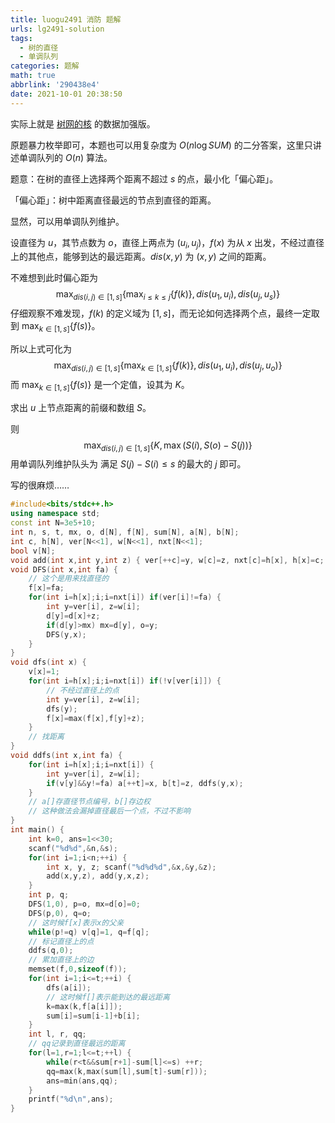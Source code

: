 ```yaml
---
title: luogu2491 消防 题解
urls: lg2491-solution
tags:
  - 树的直径
  - 单调队列
categories: 题解
math: true
abbrlink: '290438e4'
date: 2021-10-01 20:38:50
---
```


实际上就是 [树网的核](https://www.luogu.com.cn/problem/P1099) 的数据加强版。

<!--more-->

原题暴力枚举即可，本题也可以用复杂度为 $O(n\log SUM)$ 的二分答案，这里只讲述单调队列的 $O(n)$ 算法。

题意：在树的直径上选择两个距离不超过 $s$ 的点，最小化「偏心距」。

「偏心距」：树中距离直径最远的节点到直径的距离。

显然，可以用单调队列维护。

设直径为 $u$，其节点数为 $o$，直径上两点为 $(u_i,u_j)$，$f(x)$ 为从 $x$ 出发，不经过直径上的其他点，能够到达的最远距离。$dis(x,y)$ 为 $(x,y)$ 之间的距离。

不难想到此时偏心距为
$$
\max_{dis(i,j)\in [1,s]} {\{\max_{i \le k \le j} { \{ f(k) \},dis(u_1,u_i),dis(u_j,u_s) \} } }
$$
仔细观察不难发现，$f(k)$ 的定义域为 $[1,s]$，而无论如何选择两个点，最终一定取到 $\max_{k \in [1,s]} { \{f(s)\} }$。

所以上式可化为
$$
\max_{dis(i,j) \in [1,s]} { \{ \max_{k \in [1,s]}{\{ f(k) \}},dis(u_1,u_i),dis(u_j,u_o) \} }
$$
而 $\max_{k \in [1,s]} { \{f(s)\} }$ 是一个定值，设其为 $K$。

求出 $u$ 上节点距离的前缀和数组 $S$。

则
$$
\max_{dis(i,j) \in [1,s]}{ \{ K, \max ( S(i),S(o)-S(j) )  \} }
$$
用单调队列维护队头为 满足 $S(j)-S(i) \le s$ 的最大的  $j$ 即可。

写的很麻烦……

```cpp
#include<bits/stdc++.h>
using namespace std;
const int N=3e5+10;
int n, s, t, mx, o, d[N], f[N], sum[N], a[N], b[N];
int c, h[N], ver[N<<1], w[N<<1], nxt[N<<1];
bool v[N];
void add(int x,int y,int z) { ver[++c]=y, w[c]=z, nxt[c]=h[x], h[x]=c; }
void DFS(int x,int fa) {
    // 这个是用来找直径的
	f[x]=fa;
    for(int i=h[x];i;i=nxt[i]) if(ver[i]!=fa) {
        int y=ver[i], z=w[i];
		d[y]=d[x]+z;
        if(d[y]>mx) mx=d[y], o=y;
        DFS(y,x);
    }
}
void dfs(int x) {
    v[x]=1;
    for(int i=h[x];i;i=nxt[i]) if(!v[ver[i]]) {
        // 不经过直径上的点
        int y=ver[i], z=w[i];
        dfs(y);
        f[x]=max(f[x],f[y]+z);
    }
    // 找距离
}
void ddfs(int x,int fa) {
	for(int i=h[x];i;i=nxt[i]) {
		int y=ver[i], z=w[i];
		if(v[y]&&y!=fa) a[++t]=x, b[t]=z, ddfs(y,x);
	}
    // a[]存直径节点编号，b[]存边权
    // 这种做法会漏掉直径最后一个点，不过不影响
}
int main() {
    int k=0, ans=1<<30;
    scanf("%d%d",&n,&s);
    for(int i=1;i<n;++i) {
        int x, y, z; scanf("%d%d%d",&x,&y,&z);
        add(x,y,z), add(y,x,z);
    }
    int p, q;
    DFS(1,0), p=o, mx=d[o]=0;
    DFS(p,0), q=o;
    // 这时候f[x]表示x的父亲
    while(p!=q) v[q]=1, q=f[q];
    // 标记直径上的点
    ddfs(q,0);
    // 累加直径上的边
    memset(f,0,sizeof(f));
    for(int i=1;i<=t;++i) {
        dfs(a[i]);
        // 这时候f[]表示能到达的最远距离
        k=max(k,f[a[i]]);
        sum[i]=sum[i-1]+b[i];
    }
    int l, r, qq;
    // qq记录到直径最远的距离
    for(l=1,r=1;l<=t;++l) {
        while(r<t&&sum[r+1]-sum[l]<=s) ++r;
        qq=max(k,max(sum[l],sum[t]-sum[r]));
        ans=min(ans,qq);
    }
    printf("%d\n",ans);
}
```

